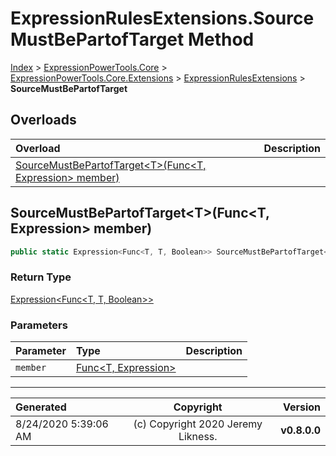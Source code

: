 ﻿# ExpressionRulesExtensions.SourceMustBePartofTarget Method

[Index](../index.md) > [ExpressionPowerTools.Core](ExpressionPowerTools.Core.a.md) > [ExpressionPowerTools.Core.Extensions](ExpressionPowerTools.Core.Extensions.n.md) > [ExpressionRulesExtensions](ExpressionPowerTools.Core.Extensions.ExpressionRulesExtensions.cs.md) > **SourceMustBePartofTarget**



## Overloads

| Overload | Description |
| :-- | :-- |
| [SourceMustBePartofTarget&lt;T>(Func&lt;T, Expression> member)](#sourcemustbepartoftargettfunct-expression-member) |  |
## SourceMustBePartofTarget&lt;T>(Func&lt;T, Expression> member)



```csharp
public static Expression<Func<T, T, Boolean>> SourceMustBePartofTarget<T>(Func<T, Expression> member)
```

### Return Type

 [Expression&lt;Func&lt;T, T, Boolean>>](https://docs.microsoft.com/dotnet/api/system.linq.expressions.expression-1) 

### Parameters

| Parameter | Type | Description |
| :-- | :-- | :-- |
| `member` | [Func&lt;T, Expression>](https://docs.microsoft.com/dotnet/api/system.func-2) |  |



---

| Generated | Copyright | Version |
| :-- | :-: | --: |
| 8/24/2020 5:39:06 AM | (c) Copyright 2020 Jeremy Likness. | **v0.8.0.0** |
